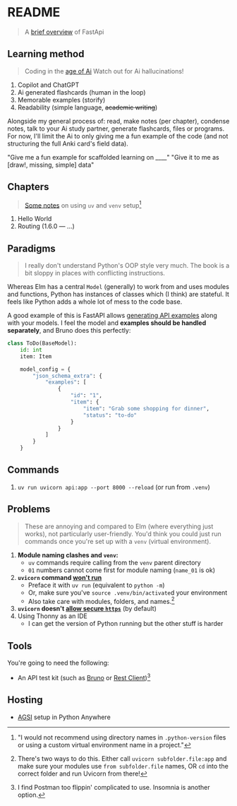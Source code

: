 # README

> A [brief overview](https://lyz-code.github.io/blue-book/fastapi/) of FastApi


## Learning method

> Coding in the [age of Ai](https://github.com/badlydrawnrob/anki/issues/92)
> Watch out for Ai hallucinations!

1. Copilot and ChatGPT
2. Ai generated flashcards (human in the loop)
3. Memorable examples (storify)
4. Readability (simple language, <s>academic writing</s>)

Alongside my general process of: read, make notes (per chapter), condense notes, talk to your Ai study partner, generate flashcards, files or programs. For now, I'll limit the Ai to only giving me a fun example of the code (and not structuring the full Anki card's field data).

"Give me a fun example for scaffolded learning on ____"
"Give it to me as [draw!, missing, simple] data"


## Chapters

> [Some notes](https://github.com/astral-sh/uv/issues/10543#issuecomment-2587276856) on using `uv` and `venv` setup[^1]

1. Hello World
2. Routing (1.6.0 — ...)


## Paradigms

> I really don't understand Python's OOP style very much.
> The book is a bit sloppy in places with conflicting instructions.

Whereas Elm has a central `Model` (generally) to work from and uses modules and functions, Python has instances of classes which (I think) are stateful. It feels like Python adds a whole lot of mess to the code base.

A good example of this is FastAPI allows [generating API examples](https://tinyurl.com/fastapi-json-schema-extra) along with your models. I feel the model and **examples should be handled separately**, and Bruno does this perfectly:

```python
class ToDo(BaseModel):
    id: int
    item: Item

    model_config = {
        "json_schema_extra": {
            "examples": [
                {
                    "id": "1",
                    "item": {
                        "item": "Grab some shopping for dinner",
                        "status": "to-do"
                    }
                }
            ]
        }
    }
```


## Commands

1. `uv run uvicorn api:app --port 8000 --reload` (or run from `.venv`)


## Problems

> These are annoying and compared to Elm (where everything just works), not particularly user-friendly. You'd think you could just run commands once you're set up with a `venv` (virtual environment).

1. **Module naming clashes and `venv`:**
    - `uv` commands require calling from the `venv` parent directory
    - `01` numbers cannot come first for module naming (`name_01` is ok)
2. **`uvicorn` command [won't run](https://stackoverflow.com/a/69322150)**
    - Preface it with `uv run` (equivalent to `python -m`)
    - Or, make sure you've `source .venv/bin/activate`d your environment
    - Also take care with modules, folders, and names.[^2]
3. **`uvicorn` doesn't [allow secure `https`](https://www.uvicorn.org/deployment/#running-with-https)** (by default)
4. Using Thonny as an IDE
    - I can get the version of Python running but the other stuff is harder


## Tools

You're going to need the following:

- An API test kit (such as [Bruno](https://www.usebruno.com/) or [Rest Client](https://marketplace.visualstudio.com/items?itemName=humao.rest-client))[^3]


## Hosting

- [AGSI](https://help.pythonanywhere.com/pages/ASGICommandLine) setup in Python Anywhere


[^1]: "I would not recommend using directory names in `.python-version` files or using a custom virtual environment name in a project."

[^2]: There's two ways to do this. Either call `uvicorn subfolder.file:app` and make sure your modules use `from subfolder.file` names, OR `cd` into the correct folder and run Uvicorn from there!

[^3]: I find Postman too flippin' complicated to use. Insomnia is another option.
